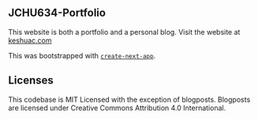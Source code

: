 ## JCHU634-Portfolio
This website is both a portfolio and a personal blog.
Visit the website at [keshuac.com](https://keshuac.com/)

This was bootstrapped with [`create-next-app`](https://github.com/vercel/next.js/tree/canary/packages/create-next-app).


## Licenses
This codebase is MIT Licensed with the exception of blogposts.
Blogposts are licensed under Creative Commons Attribution 4.0 International.
